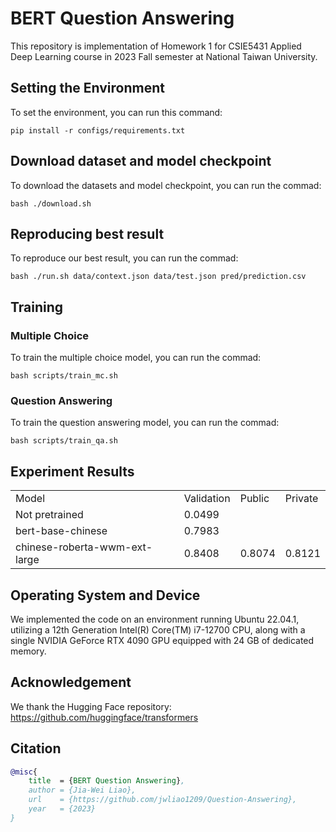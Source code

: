 # BERT Question Answering
This repository is implementation of Homework 1 for CSIE5431 Applied Deep Learning course in 2023 Fall semester at National Taiwan University.


## Setting the Environment
To set the environment, you can run this command:
```
pip install -r configs/requirements.txt
```


## Download dataset and model checkpoint
To download the datasets and model checkpoint, you can run the commad:
```
bash ./download.sh
```

## Reproducing best result
To reproduce our best result, you can run the commad:
```
bash ./run.sh data/context.json data/test.json pred/prediction.csv
```


## Training
### Multiple Choice
To train the multiple choice model, you can run the commad:
```
bash scripts/train_mc.sh
```

### Question Answering
To train the question answering model, you can run the commad:
```
bash scripts/train_qa.sh
```


## Experiment Results
<table>
  <tr>
    <td>Model</td>
    <td>Validation</td>
    <td>Public</td>
    <td>Private</td>
  </tr>
  <tr>
    <td>Not pretrained</td>
    <td>0.0499</td>
    <td></td>
    <td></td>
  </tr>
  <tr>
    <td>bert-base-chinese</td>
    <td>0.7983</td>
    <td></td>
    <td></td>
  </tr>
  <tr>
    <td>chinese-roberta-wwm-ext-large</td>
    <td>0.8408</td>
    <td>0.8074</td>
    <td>0.8121</td>
  </tr>
<table>


## Operating System and Device
We implemented the code on an environment running Ubuntu 22.04.1, utilizing a 12th Generation Intel(R) Core(TM) i7-12700 CPU, along with a single NVIDIA GeForce RTX 4090 GPU equipped with 24 GB of dedicated memory.


## Acknowledgement
We thank the Hugging Face repository: https://github.com/huggingface/transformers


## Citation
```bibtex
@misc{
    title  = {BERT Question Answering},
    author = {Jia-Wei Liao},
    url    = {https://github.com/jwliao1209/Question-Answering},
    year   = {2023}
}
```
